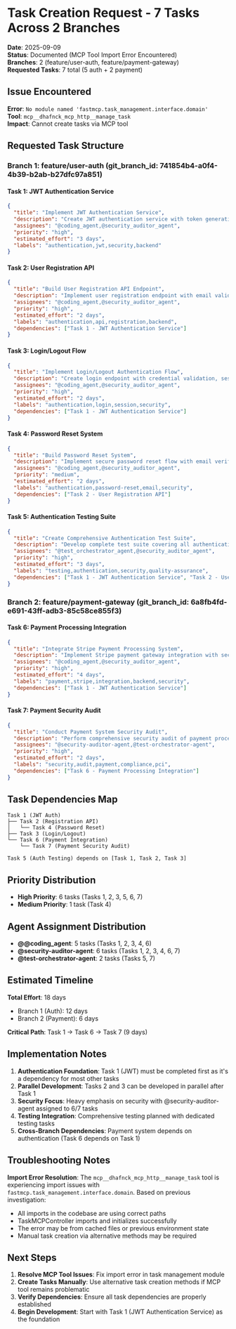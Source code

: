 # Task Creation Request - 7 Tasks Across 2 Branches

**Date**: 2025-09-09  
**Status**: Documented (MCP Tool Import Error Encountered)  
**Branches**: 2 (feature/user-auth, feature/payment-gateway)  
**Requested Tasks**: 7 total (5 auth + 2 payment)  

## Issue Encountered

**Error**: `No module named 'fastmcp.task_management.interface.domain'`  
**Tool**: `mcp__dhafnck_mcp_http__manage_task`  
**Impact**: Cannot create tasks via MCP tool  

## Requested Task Structure

### Branch 1: feature/user-auth (git_branch_id: 741854b4-a0f4-4b39-b2ab-b27dfc97a851)

#### Task 1: JWT Authentication Service
```json
{
  "title": "Implement JWT Authentication Service",
  "description": "Create JWT authentication service with token generation, validation, and refresh functionality. Include secure storage mechanisms and proper error handling for authentication flows.",
  "assignees": "@coding_agent,@security_auditor_agent",
  "priority": "high",
  "estimated_effort": "3 days",
  "labels": "authentication,jwt,security,backend"
}
```

#### Task 2: User Registration API
```json
{
  "title": "Build User Registration API Endpoint",
  "description": "Implement user registration endpoint with email validation, password strength requirements, and duplicate user checking. Include proper error handling and validation responses.",
  "assignees": "@coding_agent,@security_auditor_agent",
  "priority": "high", 
  "estimated_effort": "2 days",
  "labels": "authentication,api,registration,backend",
  "dependencies": ["Task 1 - JWT Authentication Service"]
}
```

#### Task 3: Login/Logout Flow
```json
{
  "title": "Implement Login/Logout Authentication Flow",
  "description": "Create login endpoint with credential validation, session management, and logout functionality. Include rate limiting and brute force protection mechanisms.",
  "assignees": "@coding_agent,@security_auditor_agent",
  "priority": "high",
  "estimated_effort": "2 days", 
  "labels": "authentication,login,session,security",
  "dependencies": ["Task 1 - JWT Authentication Service"]
}
```

#### Task 4: Password Reset System
```json
{
  "title": "Build Password Reset System",
  "description": "Implement secure password reset flow with email verification, temporary tokens, and secure password update process. Include proper token expiration and validation.",
  "assignees": "@coding_agent,@security_auditor_agent",
  "priority": "medium",
  "estimated_effort": "2 days",
  "labels": "authentication,password-reset,email,security",
  "dependencies": ["Task 2 - User Registration API"]
}
```

#### Task 5: Authentication Testing Suite
```json
{
  "title": "Create Comprehensive Authentication Test Suite",
  "description": "Develop complete test suite covering all authentication flows including unit tests, integration tests, and security penetration tests. Include edge cases and error scenarios.",
  "assignees": "@test_orchestrator_agent,@security_auditor_agent",
  "priority": "high",
  "estimated_effort": "3 days",
  "labels": "testing,authentication,security,quality-assurance",
  "dependencies": ["Task 1 - JWT Authentication Service", "Task 2 - User Registration API", "Task 3 - Login/Logout Flow"]
}
```

### Branch 2: feature/payment-gateway (git_branch_id: 6a8fb4fd-e691-43ff-adb3-85c58ce855f3)

#### Task 6: Payment Processing Integration
```json
{
  "title": "Integrate Stripe Payment Processing System",
  "description": "Implement Stripe payment gateway integration with secure payment processing, webhook handling for payment status updates, and proper error handling for failed transactions.",
  "assignees": "@coding_agent,@security_auditor_agent",
  "priority": "high",
  "estimated_effort": "4 days",
  "labels": "payment,stripe,integration,backend,security",
  "dependencies": ["Task 1 - JWT Authentication Service"]
}
```

#### Task 7: Payment Security Audit
```json
{
  "title": "Conduct Payment System Security Audit",
  "description": "Perform comprehensive security audit of payment processing system including PCI compliance verification, data encryption validation, and vulnerability assessment of payment flows.",
  "assignees": "@security-auditor-agent,@test-orchestrator-agent",
  "priority": "high",
  "estimated_effort": "2 days", 
  "labels": "security,audit,payment,compliance,pci",
  "dependencies": ["Task 6 - Payment Processing Integration"]
}
```

## Task Dependencies Map

```
Task 1 (JWT Auth) 
├── Task 2 (Registration API)
│   └── Task 4 (Password Reset)
├── Task 3 (Login/Logout)
└── Task 6 (Payment Integration)
    └── Task 7 (Payment Security Audit)

Task 5 (Auth Testing) depends on [Task 1, Task 2, Task 3]
```

## Priority Distribution

- **High Priority**: 6 tasks (Tasks 1, 2, 3, 5, 6, 7)
- **Medium Priority**: 1 task (Task 4)

## Agent Assignment Distribution

- **@@coding_agent**: 5 tasks (Tasks 1, 2, 3, 4, 6)
- **@security-auditor-agent**: 6 tasks (Tasks 1, 2, 3, 4, 6, 7)  
- **@test-orchestrator-agent**: 2 tasks (Tasks 5, 7)

## Estimated Timeline

**Total Effort**: 18 days  
- Branch 1 (Auth): 12 days
- Branch 2 (Payment): 6 days

**Critical Path**: Task 1 → Task 6 → Task 7 (9 days)

## Implementation Notes

1. **Authentication Foundation**: Task 1 (JWT) must be completed first as it's a dependency for most other tasks
2. **Parallel Development**: Tasks 2 and 3 can be developed in parallel after Task 1
3. **Security Focus**: Heavy emphasis on security with @security-auditor-agent assigned to 6/7 tasks
4. **Testing Integration**: Comprehensive testing planned with dedicated testing tasks
5. **Cross-Branch Dependencies**: Payment system depends on authentication (Task 6 depends on Task 1)

## Troubleshooting Notes

**Import Error Resolution**: The `mcp__dhafnck_mcp_http__manage_task` tool is experiencing import issues with `fastmcp.task_management.interface.domain`. Based on previous investigation:

- All imports in the codebase are using correct paths
- TaskMCPController imports and initializes successfully  
- The error may be from cached files or previous environment state
- Manual task creation via alternative methods may be required

## Next Steps

1. **Resolve MCP Tool Issues**: Fix import error in task management module
2. **Create Tasks Manually**: Use alternative task creation methods if MCP tool remains problematic
3. **Verify Dependencies**: Ensure all task dependencies are properly established
4. **Begin Development**: Start with Task 1 (JWT Authentication Service) as the foundation